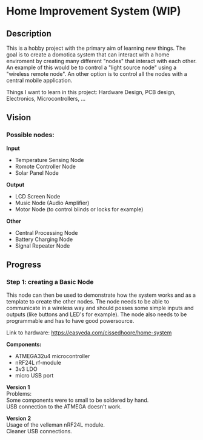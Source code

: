 # Home Improvement System (WIP)
## Description
This is a hobby project with the primary aim of learning new things. The goal is to create a domotica system that can interact with a home enviroment by creating many different "nodes" that interact with each other. An example of this would be to control a "light source node" using a "wireless remote node". An other option is to control all the nodes with a central mobile application.

Things I want to learn in this project:
Hardware Design, PCB design, Electronics, Microcontrollers, ...

## Vision
### Possible nodes:
**Input**
- Temperature Sensing Node
- Romote Controller Node
- Solar Panel Node

**Output**
- LCD Screen Node
- Music Node (Audio Amplifier)
- Motor Node (to control blinds or locks for example)

**Other**
- Central Processing Node
- Battery Charging Node
- Signal Repeater Node


##   Progress
### Step 1: creating a Basic Node
This node can then be used to demonstrate how the system works and as a template to create the other nodes. The node needs to be able to communicate in a wireless way and should posses some simple inputs and outputs (like buttons and LED's for example). The node also needs to be programmable and has to have good powersource.

Link to hardware: https://easyeda.com/cissedhoore/home-system

**Components:**
- ATMEGA32u4 microcontroller
- nRF24L rf-module
- 3v3 LDO
- micro USB port

**Version 1**  
Problems:   
Some components were to small to be soldered by hand.   
USB connection to the ATMEGA doesn't work.  

**Version 2**  
Usage of the velleman nRF24L module.  
Cleaner USB connections.  



